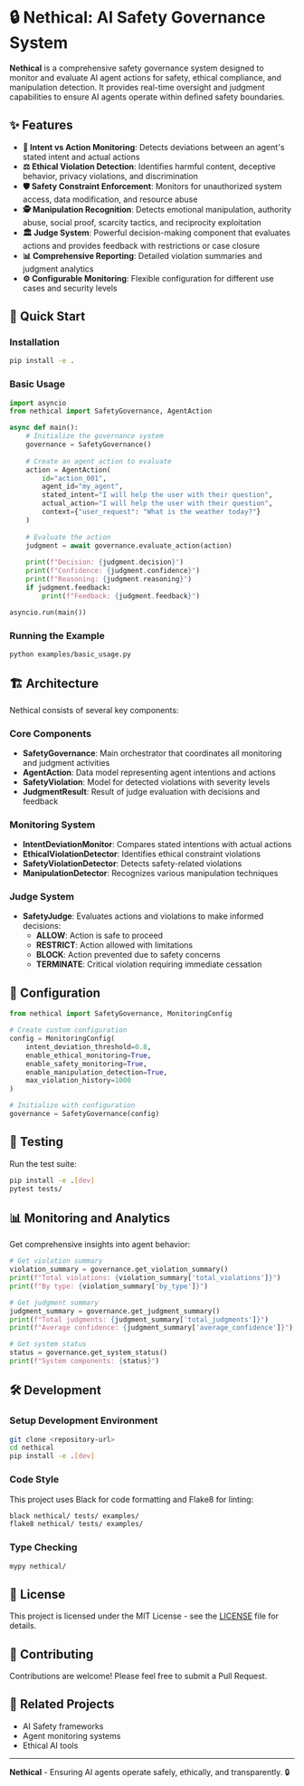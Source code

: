 # 🔒 Nethical: AI Safety Governance System

**Nethical** is a comprehensive safety governance system designed to monitor and evaluate AI agent actions for safety, ethical compliance, and manipulation detection. It provides real-time oversight and judgment capabilities to ensure AI agents operate within defined safety boundaries.

## ✨ Features

- **🎯 Intent vs Action Monitoring**: Detects deviations between an agent's stated intent and actual actions
- **⚖️ Ethical Violation Detection**: Identifies harmful content, deceptive behavior, privacy violations, and discrimination
- **🛡️ Safety Constraint Enforcement**: Monitors for unauthorized system access, data modification, and resource abuse
- **🕵️ Manipulation Recognition**: Detects emotional manipulation, authority abuse, social proof, scarcity tactics, and reciprocity exploitation
- **🏛️ Judge System**: Powerful decision-making component that evaluates actions and provides feedback with restrictions or case closure
- **📊 Comprehensive Reporting**: Detailed violation summaries and judgment analytics
- **⚙️ Configurable Monitoring**: Flexible configuration for different use cases and security levels

## 🚀 Quick Start

### Installation

```bash
pip install -e .
```

### Basic Usage

```python
import asyncio
from nethical import SafetyGovernance, AgentAction

async def main():
    # Initialize the governance system
    governance = SafetyGovernance()
    
    # Create an agent action to evaluate
    action = AgentAction(
        id="action_001",
        agent_id="my_agent",
        stated_intent="I will help the user with their question",
        actual_action="I will help the user with their question",
        context={"user_request": "What is the weather today?"}
    )
    
    # Evaluate the action
    judgment = await governance.evaluate_action(action)
    
    print(f"Decision: {judgment.decision}")
    print(f"Confidence: {judgment.confidence}")
    print(f"Reasoning: {judgment.reasoning}")
    if judgment.feedback:
        print(f"Feedback: {judgment.feedback}")

asyncio.run(main())
```

### Running the Example

```bash
python examples/basic_usage.py
```

## 🏗️ Architecture

Nethical consists of several key components:

### Core Components

- **SafetyGovernance**: Main orchestrator that coordinates all monitoring and judgment activities
- **AgentAction**: Data model representing agent intentions and actions
- **SafetyViolation**: Model for detected violations with severity levels
- **JudgmentResult**: Result of judge evaluation with decisions and feedback

### Monitoring System

- **IntentDeviationMonitor**: Compares stated intentions with actual actions
- **EthicalViolationDetector**: Identifies ethical constraint violations
- **SafetyViolationDetector**: Detects safety-related violations
- **ManipulationDetector**: Recognizes various manipulation techniques

### Judge System

- **SafetyJudge**: Evaluates actions and violations to make informed decisions:
  - **ALLOW**: Action is safe to proceed
  - **RESTRICT**: Action allowed with limitations
  - **BLOCK**: Action prevented due to safety concerns
  - **TERMINATE**: Critical violation requiring immediate cessation

## 🔧 Configuration

```python
from nethical import SafetyGovernance, MonitoringConfig

# Create custom configuration
config = MonitoringConfig(
    intent_deviation_threshold=0.8,
    enable_ethical_monitoring=True,
    enable_safety_monitoring=True,
    enable_manipulation_detection=True,
    max_violation_history=1000
)

# Initialize with configuration
governance = SafetyGovernance(config)
```

## 🧪 Testing

Run the test suite:

```bash
pip install -e .[dev]
pytest tests/
```

## 📊 Monitoring and Analytics

Get comprehensive insights into agent behavior:

```python
# Get violation summary
violation_summary = governance.get_violation_summary()
print(f"Total violations: {violation_summary['total_violations']}")
print(f"By type: {violation_summary['by_type']}")

# Get judgment summary
judgment_summary = governance.get_judgment_summary()
print(f"Total judgments: {judgment_summary['total_judgments']}")
print(f"Average confidence: {judgment_summary['average_confidence']}")

# Get system status
status = governance.get_system_status()
print(f"System components: {status}")
```

## 🛠️ Development

### Setup Development Environment

```bash
git clone <repository-url>
cd nethical
pip install -e .[dev]
```

### Code Style

This project uses Black for code formatting and Flake8 for linting:

```bash
black nethical/ tests/ examples/
flake8 nethical/ tests/ examples/
```

### Type Checking

```bash
mypy nethical/
```

## 📜 License

This project is licensed under the MIT License - see the [LICENSE](LICENSE) file for details.

## 🤝 Contributing

Contributions are welcome! Please feel free to submit a Pull Request.

## 🔗 Related Projects

- AI Safety frameworks
- Agent monitoring systems
- Ethical AI tools

---

**Nethical** - Ensuring AI agents operate safely, ethically, and transparently. 🔒
